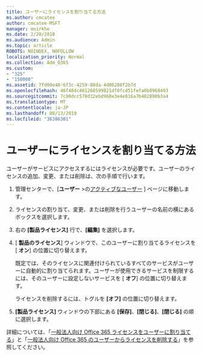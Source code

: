 ```yaml
---
title: ユーザーにライセンスを割り当てる方法
ms.author: cmcatee
author: cmcatee-MSFT
manager: mnirkhe
ms.date: 2/20/2018
ms.audience: Admin
ms.topic: article
ROBOTS: NOINDEX, NOFOLLOW
localization_priority: Normal
ms.collection: Adm_O365
ms.custom:
- "325"
- "150008"
ms.assetid: 7fd08e48-6f3c-4259-88da-4d06288f2b7d
ms.openlocfilehash: 46f48dc401268599821df0fcd51fefa0b8968493
ms.sourcegitcommit: 7c90dcc570d32ebd968e3e4e816a7b482890b3a4
ms.translationtype: MT
ms.contentlocale: ja-JP
ms.lasthandoff: 08/13/2019
ms.locfileid: "36386301"
---
```

# <a name="how-to-assign-a-license-to-a-user"></a>ユーザーにライセンスを割り当てる方法

ユーザーがサービスにアクセスするにはライセンスが必要です。ユーザーのライセンスの追加、変更、または削除は、次の手順で行います。
  
1. 管理センターで、[**ユーザー** \>の[アクティブなユーザー](https://go.microsoft.com/fwlink/p/?linkid=834822) ] ページに移動します。

2. ライセンスの割り当て、変更、または削除を行うユーザーの名前の横にあるボックスを選択します。

3. 右の **[製品ライセンス]** 行で、**[編集]** を選択します。

4. [ **製品のライセンス**] ウィンドウで、このユーザーに割り当てるライセンスを [ **オン**] の位置に切り替えます。

    既定では、そのライセンスに関連付けられているすべてのサービスがユーザーに自動的に割り当てられます。ユーザーが使用できるサービスを制限するには、そのユーザーに設定しないサービスを [ **オフ**] の位置に切り替えます。

    ライセンスを削除するには、トグルを **[オフ]** の位置に切り替えます。

5. **[製品ライセンス]** ウィンドウの下部にある **[保存]**、**[閉じる]**、**[閉じる]** の順に選択します。

詳細については、「[一般法人向け Office 365 ライセンスをユーザーに割り当てる](https://docs.microsoft.com/en-us/office365/admin/subscriptions-and-billing/assign-licenses-to-users)」と「[一般法人向け Office 365 のユーザーからライセンスを削除する](https://docs.microsoft.com/en-us/office365/admin/subscriptions-and-billing/remove-licenses-from-users)」を参照してください。